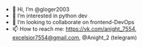 - 👋 Hi, I’m @gloger2003
- 👀 I’m interested in python dev
- 💞️ I’m looking to collaborate on frontend-DevOps
- 📫 How to reach me: https://vk.com/anight_7554, excelsior7554@gmail.com, @Anight_2 (telegram)

